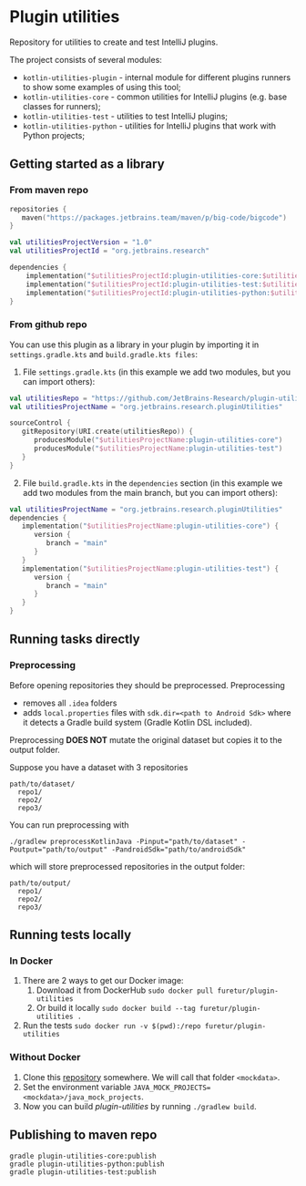 #  Plugin utilities

Repository for utilities to create and test IntelliJ plugins.

The project consists of several modules:

- `kotlin-utilities-plugin` - internal module for different plugins runners to show some examples of using this tool;
- `kotlin-utilities-core` - common utilities for IntelliJ plugins (e.g. base classes for runners);
- `kotlin-utilities-test` - utilities to test IntelliJ plugins;
- `kotlin-utilities-python` - utilities for IntelliJ plugins that work with Python projects;

## Getting started as a library

### From maven repo

```kotlin
repositories {
   maven("https://packages.jetbrains.team/maven/p/big-code/bigcode")
}

val utilitiesProjectVersion = "1.0"
val utilitiesProjectId = "org.jetbrains.research"

dependencies {
    implementation("$utilitiesProjectId:plugin-utilities-core:$utilitiesProjectVersion")
    implementation("$utilitiesProjectId:plugin-utilities-test:$utilitiesProjectVersion")
    implementation("$utilitiesProjectId:plugin-utilities-python:$utilitiesProjectVersion")
}
```

### From github repo

You can use this plugin as a library in your plugin by importing it in `settings.gradle.kts` and `build.gradle.kts files`:

1. File `settings.gradle.kts` (in this example we add two modules, but you can import others):

```kotlin
val utilitiesRepo = "https://github.com/JetBrains-Research/plugin-utilities.git"
val utilitiesProjectName = "org.jetbrains.research.pluginUtilities"

sourceControl {
   gitRepository(URI.create(utilitiesRepo)) {
      producesModule("$utilitiesProjectName:plugin-utilities-core")
      producesModule("$utilitiesProjectName:plugin-utilities-test")
   }
}
```

2. File `build.gradle.kts` in the `dependencies` section 
   (in this example we add two modules from the main branch, but you can import others):

```kotlin
val utilitiesProjectName = "org.jetbrains.research.pluginUtilities"
dependencies {
   implementation("$utilitiesProjectName:plugin-utilities-core") {
      version {
         branch = "main"
      }
   }
   implementation("$utilitiesProjectName:plugin-utilities-test") {
      version {
         branch = "main"
      }
   }
}
```

## Running tasks directly

### Preprocessing

Before opening repositories they should be preprocessed. Preprocessing
* removes all `.idea` folders
* adds `local.properties` files with `sdk.dir=<path to Android Sdk>` where it detects a Gradle build system (Gradle Kotlin DSL included).

Preprocessing **DOES NOT** mutate the original dataset but copies it to the output folder.

Suppose you have a dataset with 3 repositories

```
path/to/dataset/
  repo1/
  repo2/
  repo3/
```

You can run preprocessing with 
```shell
./gradlew preprocessKotlinJava -Pinput="path/to/dataset" -Poutput="path/to/output" -PandroidSdk="path/to/androidSdk"
```

which will store preprocessed repositories in the output folder:


```
path/to/output/
  repo1/
  repo2/
  repo3/
```

## Running tests locally

### In Docker

1. There are 2 ways to get our Docker image:
   1. Download it from DockerHub `sudo docker pull furetur/plugin-utilities`
   2. Or build it locally `sudo docker build --tag furetur/plugin-utilities .`
3. Run the tests `sudo docker run -v $(pwd):/repo furetur/plugin-utilities`

### Without Docker

1. Clone this [repository](https://github.com/JetBrains-Research/plugin-utilies-mock-data) somewhere. We will call that folder `<mockdata>`. 
2. Set the environment variable `JAVA_MOCK_PROJECTS=<mockdata>/java_mock_projects`.
3. Now you can build _plugin-utilities_ by running `./gradlew build`. 


## Publishing to maven repo
```shell
gradle plugin-utilities-core:publish
gradle plugin-utilities-python:publish
gradle plugin-utilities-test:publish
```
